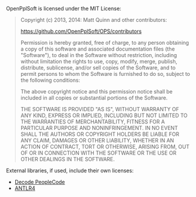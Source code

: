 OpenPplSoft is licensed under the MIT License:

> Copyright (c) 2013, 2014: Matt Quinn and other contributors:
> 
> https://github.com/OpenPplSoft/OPS/contributors
> 
> Permission is hereby granted, free of charge, to any person obtaining
> a copy of this software and associated documentation files (the
> "Software"), to deal in the Software without restriction, including
> without limitation the rights to use, copy, modify, merge, publish,
> distribute, sublicense, and/or sell copies of the Software, and to
> permit persons to whom the Software is furnished to do so, subject to
> the following conditions:
> 
> The above copyright notice and this permission notice shall be
> included in all copies or substantial portions of the Software.
> 
> THE SOFTWARE IS PROVIDED "AS IS", WITHOUT WARRANTY OF ANY KIND,
> EXPRESS OR IMPLIED, INCLUDING BUT NOT LIMITED TO THE WARRANTIES OF
> MERCHANTABILITY, FITNESS FOR A PARTICULAR PURPOSE AND
> NONINFRINGEMENT. IN NO EVENT SHALL THE AUTHORS OR COPYRIGHT HOLDERS BE
> LIABLE FOR ANY CLAIM, DAMAGES OR OTHER LIABILITY, WHETHER IN AN ACTION
> OF CONTRACT, TORT OR OTHERWISE, ARISING FROM, OUT OF OR IN CONNECTION
> WITH THE SOFTWARE OR THE USE OR OTHER DEALINGS IN THE SOFTWARE.

External libraries, if used, include their own licenses:

- [Decode PeopleCode](http://openpplsoft.org/assets/DecodePeopleCodeLicense.txt)
- [ANTLR4](http://openpplsoft.org/assets/ANTLR4License.txt)
